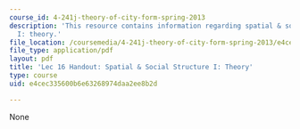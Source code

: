 ```yaml
---
course_id: 4-241j-theory-of-city-form-spring-2013
description: 'This resource contains information regarding spatial & social structure
  I: theory.'
file_location: /coursemedia/4-241j-theory-of-city-form-spring-2013/e4cec335600b6e63268974daa2ee8b2d_MIT4_241JS13_handout16.pdf
file_type: application/pdf
layout: pdf
title: 'Lec 16 Handout: Spatial & Social Structure I: Theory'
type: course
uid: e4cec335600b6e63268974daa2ee8b2d

---
```

None